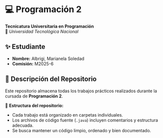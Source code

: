 # 💻 Programación 2

**Tecnicatura Universitaria en Programación**  
📍 _Universidad Tecnológica Nacional_

## ✨ Estudiante

- **Nombre:** Albrigi, Marianela Soledad
- **Comisión:** M2025-6

## 📂 Descripción del Repositorio

Este repositorio almacena todas los trabajos prácticos realizados durante la cursada de **Programación 2**.

📌 **Estructura del repositorio:**

- Cada trabajo está organizado en carpetas individuales.
- Los archivos de código fuente (`.java`) incluyen comentarios y estructura adecuada.
- Se busca mantener un código limpio, ordenado y bien documentado.
